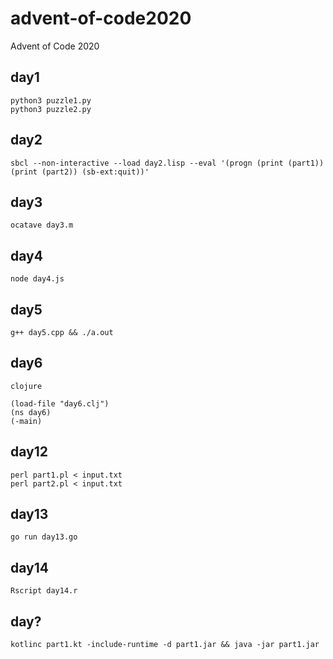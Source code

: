 # advent-of-code2020

Advent of Code 2020


## day1
```
python3 puzzle1.py
python3 puzzle2.py
```

## day2
```
sbcl --non-interactive --load day2.lisp --eval '(progn (print (part1)) (print (part2)) (sb-ext:quit))'
```

## day3
```
ocatave day3.m
```

## day4
```
node day4.js
```

## day5
```
g++ day5.cpp && ./a.out
```

## day6
```
clojure
```
```
(load-file "day6.clj")
(ns day6)
(-main)
```

## day12
```
perl part1.pl < input.txt
perl part2.pl < input.txt
```

## day13
```
go run day13.go
```

## day14
```
Rscript day14.r
```

## day?
```
kotlinc part1.kt -include-runtime -d part1.jar && java -jar part1.jar
```
